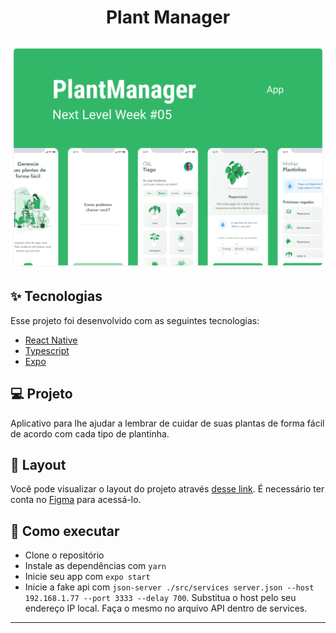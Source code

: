 <h1 align="center">
  <p>Plant Manager</p>
</h1>

<p align="center">
  <img alt="License" src="https://github.com/caioh123/Plant-Manager/blob/main/src/assets/plantmanager.png">


<br>
 

## ✨ Tecnologias

Esse projeto foi desenvolvido com as seguintes tecnologias:

- [React Native](https://reactnative.dev/)
- [Typescript](https://www.typescriptlang.org/)
- [Expo](https://expo.io/)

## 💻 Projeto

Aplicativo para lhe ajudar a lembrar de cuidar de suas plantas de forma fácil de acordo com cada tipo de plantinha.

## 🔖 Layout

Você pode visualizar o layout do projeto através [desse link](https://www.figma.com/file/IhQRtrOZdu3TrvkPYREzOy/PlantManager/duplicate). É necessário ter conta no [Figma](http://figma.com/) para acessá-lo.

## 🚀 Como executar

- Clone o repositório
- Instale as dependências com `yarn`
- Inicie seu app com `expo start` 
- Inicie a fake api com `json-server ./src/services server.json --host 192.168.1.77 --port 3333 --delay 700`. Substitua o host pelo seu endereço IP local. Faça o mesmo no arquivo API dentro de services.

 
---
